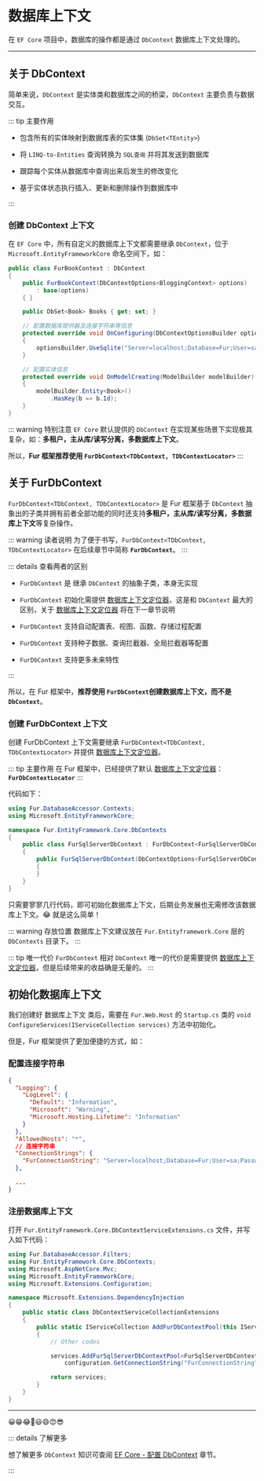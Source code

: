 # 数据库上下文

在 `EF Core` 项目中，数据库的操作都是通过 `DbContext` 数据库上下文处理的。

---

## 关于 DbContext <Badge text="不推荐"/>

简单来说，`DbContext` 是实体类和数据库之间的桥梁，`DbContext` 主要负责与数据交互。

::: tip 主要作用

- 包含所有的实体映射到数据库表的实体集 (`DbSet<TEntity>`)

- 将 `LINQ-to-Entities` 查询转换为 `SQL查询` 并将其发送到数据库

- 跟踪每个实体从数据库中查询出来后发生的修改变化

- 基于实体状态执行插入、更新和删除操作到数据库中

:::

### 创建 DbContext 上下文 <Badge text="不推荐"/>

在 `EF Core` 中，所有自定义的数据库上下文都需要继承 `DbContext`，位于 `Microsoft.EntityFrameworkCore` 命名空间下，如：

```cs {3-4,7,12,18-19}
public class FurBookContext : DbContext
{
    public FurBookContext(DbContextOptions<BloggingContext> options)
        : base(options)
    { }

    public DbSet<Book> Books { get; set; }

    // 配置数据库提供器及连接字符串等信息
    protected override void OnConfiguring(DbContextOptionsBuilder optionsBuilder)
    {
        optionsBuilder.UseSqlite("Server=localhost;Database=Fur;User=sa;Password=000000;MultipleActiveResultSets=True;");
    }

    // 配置实体信息
    protected override void OnModelCreating(ModelBuilder modelBuilder)
    {
        modelBuilder.Entity<Book>()
            .HasKey(b => b.Id);
    }
}
```

::: warning 特别注意
`EF Core` 默认提供的 `DbContext` 在实现某些场景下实现极其复杂，如：**多租户，主从库/读写分离，多数据库上下文**。

所以，**Fur 框架推荐使用 `FurDbContext<TDbContext, TDbContextLocator>`**
:::

## 关于 FurDbContext <Badge text="推荐" type="warning"/>

`FurDbContext<TDbContext, TDbContextLocator>` 是 Fur 框架基于 `DbContext` 抽象出的子类并拥有前者全部功能的同时还支持**多租户，主从库/读写分离，多数据库上下文**等复杂操作。

::: warning 读者说明
为了便于书写，`FurDbContext<TDbContext, TDbContextLocator>` 在后续章节中简称 **`FurDbContext`**。
:::

::: details 查看两者的区别

- `FurDbContext` 是 继承 `DbContext` 的抽象子类，本身无实现

- `FurDbContext` 初始化需提供 [数据库上下文定位器](/handbook/database-accessor/dbcontext-locator.html)，这是和 `DbContext` 最大的区别，关于 [数据库上下文定位器](/handbook/database-accessor/dbcontext-locator.html) 将在下一章节说明

- `FurDbContext` 支持自动配置表、视图、函数、存储过程配置

- `FurDbContext` 支持种子数据、查询拦截器、全局拦截器等配置

- `FurDbContext` 支持更多未来特性

:::

所以，在 Fur 框架中，**推荐使用 `FurDbContext`创建数据库上下文，而不是 `DbContext`**。

### 创建 FurDbContext 上下文 <Badge text="推荐" type="warning"/>

创建 FurDbContext 上下文需要继承 `FurDbContext<TDbContext, TDbContextLocator>` 并提供 [数据库上下文定位器](/handbook/database-accessor/dbcontext-locator.html)。

::: tip 主要作用
在 Fur 框架中，已经提供了默认 [数据库上下文定位器](/handbook/database-accessor/dbcontext-locator.html)：**`FurDbContextLocator`**
:::

代码如下：

```cs
using Fur.DatabaseAccessor.Contexts;
using Microsoft.EntityFrameworkCore;

namespace Fur.EntityFramework.Core.DbContexts
{
    public class FurSqlServerDbContext : FurDbContext<FurSqlServerDbContext, FurDbContextLocator>
    {
        public FurSqlServerDbContext(DbContextOptions<FurSqlServerDbContext> options): base(options)
        {
        }
    }
}
```

只需要寥寥几行代码，即可初始化数据库上下文，后期业务发展也无需修改该数据库上下文。😂 就是这么简单！

::: warning 存放位置
数据库上下文建议放在 `Fur.Entityframework.Core` 层的 `DbContexts` 目录下。
:::

::: tip 唯一代价
`FurDbContext` 相对 `DbContext` 唯一的代价是需要提供 [数据库上下文定位器](/handbook/database-accessor/dbcontext-locator.html)，但是后续带来的收益确是无量的。
:::

## 初始化数据库上下文

我们创建好 数据库上下文 类后，需要在 `Fur.Web.Host` 的 `Startup.cs` 类的 `void ConfigureServices(IServiceCollection services)` 方法中初始化。

但是，Fur 框架提供了更加便捷的方式，如：

### 配置连接字符串

```json {10-13}
{
  "Logging": {
    "LogLevel": {
      "Default": "Information",
      "Microsoft": "Warning",
      "Microsoft.Hosting.Lifetime": "Information"
    }
  },
  "AllowedHosts": "*",
  // 连接字符串
  "ConnectionStrings": {
    "FurConnectionString": "Server=localhost;Database=Fur;User=sa;Password=000000;MultipleActiveResultSets=True;"
  },

  ...
}
```

### 注册数据库上下文

打开 `Fur.EntityFramework.Core.DbContextServiceExtensions.cs` 文件，并写入如下代码：

```cs {15-16}
using Fur.DatabaseAccessor.Filters;
using Fur.EntityFramework.Core.DbContexts;
using Microsoft.AspNetCore.Mvc;
using Microsoft.EntityFrameworkCore;
using Microsoft.Extensions.Configuration;

namespace Microsoft.Extensions.DependencyInjection
{
    public static class DbContextServiceCollectionExtensions
    {
        public static IServiceCollection AddFurDbContextPool(this IServiceCollection services)
        {
            // Other codes

            services.AddFurSqlServerDbContextPool<FurSqlServerDbContext>(
                configuration.GetConnectionString("FurConnectionString"), env);

            return services;
        }
    }
}
```

-----

😀😁😂🤣😃😄😍😎

::: details 了解更多

想了解更多 `DbContext` 知识可查阅 [EF Core - 配置 DbContext](https://docs.microsoft.com/zh-cn/ef/core/miscellaneous/configuring-dbcontext) 章节。

:::
